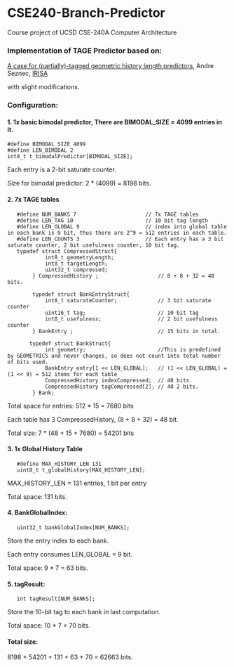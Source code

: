 # CSE240-Branch-Predictor
Course project of UCSD CSE-240A Computer Architecture


### Implementation of TAGE Predictor based on:
[A case for (partially)-tagged geometric history length predictors](http://www.irisa.fr/caps/people/seznec/JILP-COTTAGE.pdf), Andre Seznec, [IRISA](http://www.irisa.fr/caps/)


with slight modifications.

### Configuration:

#### 1. 1x basic bimodal predictor, There are BIMODAL_SIZE = 4099 entries in it.
```
#define BIMODAL_SIZE 4099
#define LEN_BIMODAL 2
int8_t t_bimodalPredictor[BIMODAL_SIZE];    
```
Each entry is a 2-bit saturate counter.

Size for bimodal predictor: 2 * (4099) = 8198 bits.

#### 2. 7x TAGE tables
```
   #define NUM_BANKS 7                      // 7x TAGE tables
   #define LEN_TAG 10                       // 10 bit tag length
   #define LEN_GLOBAL 9                     // index into global table in each bank is 9 bit, thus there are 2^9 = 512 entries in each table.
   #define LEN_COUNTS 3                     // Each entry has a 3 bit saturate counter, 2 bit usefulness counter, 10 bit tag.
   typedef struct CompressedStruct{
            int8_t geometryLength;
            int8_t targetLength;
            uint32_t compressed;        
        } CompressedHistory ;                   // 8 + 8 + 32 = 48 bits.
        
        typedef struct BankEntryStruct{
            int8_t saturateCounter;             // 3 bit saturate counter
            uint16_t tag;                       // 10 bit tag
            int8_t usefulness;                  // 2 bit usefulness counter
        } BankEntry ;                           // 15 bits in total.
        
       typedef struct BankStruct{
            int geometry;                       //This is predefined by GEOMETRICS and never changes, so does not count into total number of bits used.
            BankEntry entry[1 << LEN_GLOBAL];   // (1 << LEN_GLOBAL) = (1 << 9) = 512 items for each table
            CompressedHistory indexCompressed;  // 48 bits.
            CompressedHistory tagCompressed[2]; // 48 2 bits.
        } Bank;
 ```
   Total space for entries: 512 * 15 = 7680 bits
   
   Each table has 3 CompressedHistory, (8 + 8 + 32) = 48 bit.
   
   Total size: 7 * (48 + 15 + 7680) = 54201 bits


#### 3. 1x Global History Table
```
   #define MAX_HISTORY_LEN 131
   uint8_t t_globalHistory[MAX_HISTORY_LEN]; 
```   
   MAX_HISTORY_LEN = 131 entries, 1 bit per entry
   
   Total space: 131 bits.

#### 4. BankGlobalIndex:
```
   uint32_t bankGlobalIndex[NUM_BANKS];
```
   Store the entry index to each bank.
   
   Each entry consumes LEN_GLOBAL = 9 bit.
   
   Total space: 9 * 7 = 63 bits.

#### 5. tagResult:
```
   int tagResult[NUM_BANKS];
```
   Store the 10-bit tag to each bank in last computation.
   
   Total space: 10 * 7 = 70 bits.

#### Total size:

   8198 + 54201 + 131 + 63 + 70 = 62663 bits.


